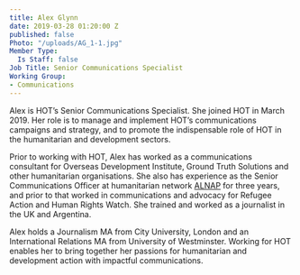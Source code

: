 ```yaml
---
title: Alex Glynn
date: 2019-03-28 01:20:00 Z
published: false
Photo: "/uploads/AG_1-1.jpg"
Member Type:
  Is Staff: false
Job Title: Senior Communications Specialist
Working Group:
- Communications
---
```


Alex is HOT’s Senior Communications Specialist. She joined HOT in March 2019. Her role is to manage and implement HOT’s communications campaigns and strategy, and to promote the indispensable role of HOT in the humanitarian and development sectors. 

Prior to working with HOT, Alex has worked as a communications consultant for Overseas Development Institute, Ground Truth Solutions and other humanitarian organisations. She also has experience as the Senior Communications Officer at humanitarian network [ALNAP](http://alnap.org/) for three years, and prior to that worked in communications and advocacy for Refugee Action and Human Rights Watch. She trained and worked as a journalist in the UK and Argentina. 

Alex holds a Journalism MA from City University, London and an International Relations MA from University of Westminster. Working for HOT enables her to bring together her passions for humanitarian and development action with impactful communications.
